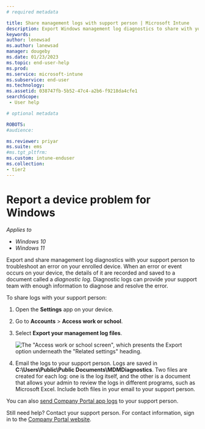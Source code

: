 ```yaml
---
# required metadata

title: Share management logs with support person | Microsoft Intune  
description: Export Windows management log diagnostics to share with your support person for troubleshooting an enrolled device.      
keywords:
author: lenewsad
ms.author: lanewsad
manager: dougeby
ms.date: 01/23/2023
ms.topic: end-user-help
ms.prod:
ms.service: microsoft-intune
ms.subservice: end-user
ms.technology:
ms.assetid: 038747fb-5b52-47c4-a2b6-f9218da4cfe1
searchScope:
 - User help

# optional metadata

ROBOTS:  
#audience:

ms.reviewer: priyar
ms.suite: ems
#ms.tgt_pltfrm:
ms.custom: intune-enduser
ms.collection:
- tier2
---
```


# Report a device problem for Windows           

*Applies to*  
- *Windows 10*  
- *Windows 11*  

Export and share management log diagnostics with your support person to troubleshoot an error on your enrolled device. When an error or event occurs on your device, the details of it are recorded and saved to a document called a _diagnostic log_. Diagnostic logs can provide your support team with enough information to diagnose and resolve the error.  

To share logs with your support person:   

1. Open the **Settings** app on your device.  
2. Go to **Accounts** > **Access work or school**.  
3. Select **Export your management log files**.  

   ![The "Access work or school screen", which presents the Export option underneath the "Related settings" heading.](./media/w10-export-logs.png)

4. Email the logs to your support person. Logs are saved in **C:\Users\Public\Public Documents\MDMDiagnostics**. Two files are created for each log: one is the log itself, and the other is a document that allows your admin to review the logs in different programs, such as Microsoft Excel. Include both files in your email to your support person. 

You can also [send Company Portal app logs](send-logs-to-your-it-admin-cp-windows.md) to your support person. 

Still need help? Contact your support person. For contact information, sign in to the [Company Portal website](https://go.microsoft.com/fwlink/?linkid=2010980).  
